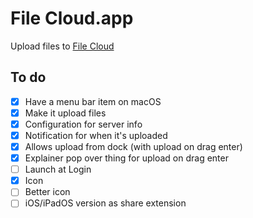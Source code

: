 #  File Cloud.app

Upload files to [File Cloud](https://github.com/skalnik/file-cloud)

## To do

- [x] Have a menu bar item on macOS
- [x] Make it upload files
- [x] Configuration for server info
- [x] Notification for when it's uploaded
- [x] Allows upload from dock (with upload on drag enter)
- [x] Explainer pop over thing for upload on drag enter
- [ ] Launch at Login
- [x] Icon
- [ ] Better icon
- [ ] iOS/iPadOS version as share extension
